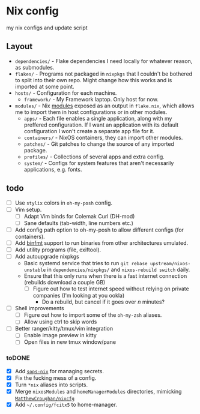 # Nix config

my nix configs and update script

## Layout

- `dependencies/` - Flake dependencies I need locally for whatever reason, as submodules.
- `flakes/` - Programs not packaged in `nixpkgs` that I couldn't be bothered to split into their own repo. Might change how this works and is imported at some point.
- `hosts/` - Configuration for each machine.
  - `framework/` - My Framework laptop. Only host for now.
- `modules/` - Nix [modules](https://nixos.wiki/wiki/Module) exposed as an output in `flake.nix`, which allows me to import them in host configurations or in other modules.
  - `apps/` - Each file enables a single application, along with my preffered configuration. If I want an application with its default configuration I won't create a separate app file for it.
  - `containers/` - NixOS containers, they can import other modules.
  - `patches/` - Git patches to change the source of any imported package.
  - `profiles/` - Collections of several apps and extra config.
  - `system/` - Configs for system features that aren't necessarily applications, e.g. fonts.

## todo

- [ ] Use `stylix` colors in `oh-my-posh` config.
- [ ] Vim setup.
  - [ ] Adapt Vim binds for Colemak Curl (DH-mod)
  - [ ] Sane defaults (tab-width, line numbers etc.)
- [ ] Add config path option to oh-my-posh to allow different configs (for containers).
- [ ] Add [binfmt](https://search.nixos.org/options?channel=24.05&show=boot.binfmt.emulatedSystems&from=0&size=50&sort=relevance&type=packages&query=boot.binfmt.emulatedSystems) support to run binaries from other architectures umulated.
- [ ] Add utility programs (file, exiftool).
- [ ] Add autoupgrade nixpkgs
  - Basic systemd service that tries to run `git rebase upstream/nixos-unstable` in `dependencies/nixpkgs/` and `nixos-rebuild switch` daily.
  - Ensure that this only runs when there is a fast internet connection (rebuilds download a couple GB)
    - [ ] Figure out how to test internet speed without relying on private companies (I'm looking at you ookla)
      - Do a rebuild, but cancel if it goes over $n$ minutes?
- [ ] Shell improvements
  - [ ] Figure out how to import some of the `oh-my-zsh` aliases.
  - [ ] Allow using ctrl to skip words
- [ ] Better ranger/kitty/tmux/vim integration
  - [ ] Enable image preview in kitty
  - [ ] Open files in new tmux window/pane

### toDONE

- [x] Add [`sops-nix`](https://github.com/Mic92/sops-nix) for managing secrets.
- [x] Fix the fucking mess of a config.
- [x] Turn `*nix` aliases into scripts.
- [x] Merge `nixosModules` and `homeManagerModules` directories, mimicking [`MatthewCroughan/nixcfg`](https://github.com/MatthewCroughan/nixcfg)
- [x] Add `~/.config/fcitx5` to home-manager.
